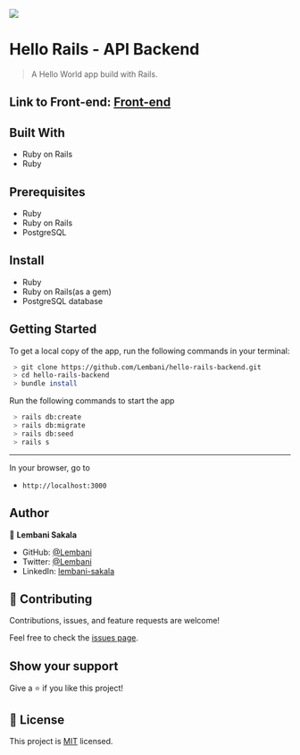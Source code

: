 ![](https://img.shields.io/badge/Microverse-blueviolet)

# Hello Rails - API Backend

> A Hello World app build with Rails.

## Link to Front-end: [Front-end](https://github.com/Lembani/hello-rails-frontend)

## Built With

- Ruby on Rails
- Ruby

## Prerequisites

- Ruby
- Ruby on Rails
- PostgreSQL

## Install

- Ruby
- Ruby on Rails(as a gem)
- PostgreSQL database

## Getting Started

To get a local copy of the app, run the following commands in your terminal:

```bash
 > git clone https://github.com/Lembani/hello-rails-backend.git
 > cd hello-rails-backend
 > bundle install
 ```

Run the following commands to start the app

```bash
 > rails db:create
 > rails db:migrate
 > rails db:seed
 > rails s
 ```

<hr>

In your browser, go to

- `http://localhost:3000`

## Author

:bust_in_silhouette: **Lembani Sakala**

- GitHub: [@Lembani](https://github.com/lembani)
- Twitter: [@Lembani](https://twitter.com/lembani_)
- LinkedIn: [lembani-sakala](https://linkedin.com/in/lembani-sakala)

## 🤝 Contributing

Contributions, issues, and feature requests are welcome!

Feel free to check the [issues page](https://github.com/lembani/hello-rails-react/issues).

## Show your support

Give a ⭐️ if you like this project!

## 📝 License

This project is [MIT](./MIT.md) licensed.
